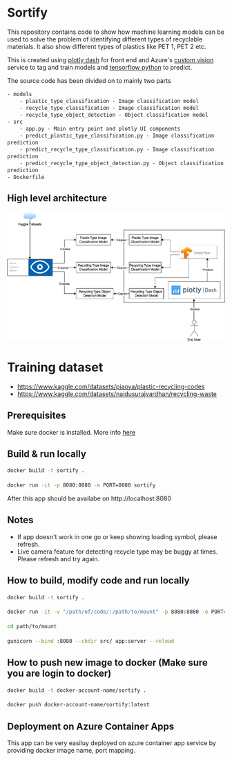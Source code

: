 # Sortify
This repository contains code to show how machine learning models can be used to solve the problem of identifying different types of 
recyclable materials. It also show different types of plastics like PET 1, PET 2 etc.

This is created using [plotly dash](https://github.com/plotly/dash) for front end and Azure's [custom vision](https://www.customvision.ai/) service to tag and train models and [tensorflow python](https://www.tensorflow.org/learn) to predict.

The source code has been divided on to mainly two parts

    - models
        - plastic_type_classification - Image classification model
        - recycle_type_classification - Image classification model
        - recycle_type_object_detection - Object classification model
    - src
        - app.py - Main entry point and plotly UI components
        - predict_plastic_type_classification.py - Image classification prediction
        - predict_recycle_type_classification.py - Image classification prediction
        - predict_recycle_type_object_detection.py - Object classification prediction
    - Dockerfile

## High level architecture

![alt text](Sortify.jpg "Title")

# Training dataset

- https://www.kaggle.com/datasets/piaoya/plastic-recycling-codes
- https://www.kaggle.com/datasets/naidusurajvardhan/recycling-waste

## Prerequisites 

Make sure docker is installed. More info [here](https://docs.docker.com/engine/install/) 

## Build & run locally

```bash
docker build -t sortify .

docker run -it -p 8080:8080 -e PORT=8080 sortify

```

After this app should be availabe on http://localhost:8080

## Notes

- If app doesn't work in one go or keep showing loading symbol, please refresh.
- Live camera feature for detecting recycle type may be buggy at times. Please refresh and try again.


## How to build, modify code and run locally

```bash
docker build -t sortify .

docker run -it -v "/path/of/code/:/path/to/mount" -p 8080:8080 -e PORT=8080 sortify bash

cd path/to/mount

gunicorn --bind :8080 --chdir src/ app:server --reload

```

## How to push new image to docker (Make sure you are login to docker)

```bash
docker build -t docker-account-name/sortify .

docker push docker-account-name/sortify:latest

```

## Deployment on Azure Container Apps

This app can be very easiluy deployed on azure container app service by providing docker image name, port mapping.